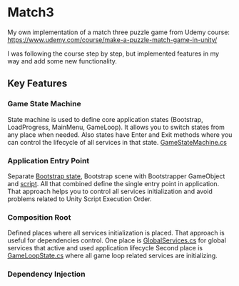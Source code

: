# Match3

My own implementation of a match three puzzle game from Udemy course: https://www.udemy.com/course/make-a-puzzle-match-game-in-unity/

I was following the course step by step, but implemented features in my way and add some new functionality.

## Key Features

### Game State Machine
State machine is used to define core application states (Bootstrap, LoadProgress, MainMenu, GameLoop). It allows you to switch states from any place when needed. 
Also states have Enter and Exit methods where you can control the lifecycle of all services in that state.
[GameStateMachine.cs](../master/Assets/Scripts/Infrastructure/StateMachine/GameStateMachine.cs)

### Application Entry Point
Separate [Bootstrap state](../master/Assets/Scripts/Infrastructure/StateMachine/BootstrapState.cs), Bootstrap scene with Bootstrapper GameObject and [script](../master/Assets/Scripts/Infrastructure/Bootstrapper.cs). All that combined define the single entry point in application. That approach helps you to control all services initialization and avoid problems related to Unity Script Execution Order.

### Composition Root
Defined places where all services initialization is placed. That approach is useful for dependencies control.
One place is [GlobalServices.cs](../master/Assets/Scripts/Infrastructure/GlobalServices.cs) for global services that active and used application lifecycle
Second place is [GameLoopState.cs](../master/Assets/Scripts/Infrastructure/StateMachine/GameLoopState.cs) where all game loop related services are initializing.

### Dependency Injection
